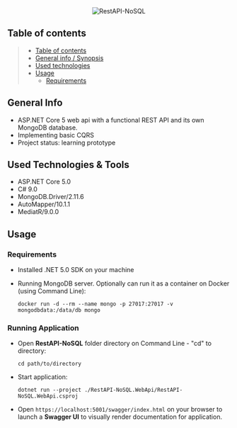 <div align="center">
  <img src="https://user-images.githubusercontent.com/70706753/109709512-46a57180-7ba5-11eb-944e-3c0e918e4405.png"  alt="RestAPI-NoSQL"/>
</div>

## Table of contents

> * [Table of contents](#table-of-contents)
> * [General info / Synopsis](#general-info)
> * [Used technologies](#used-technologies--tools)
> * [Usage](#Usage)
>   * [Requirements](#Requirements)

## General Info

* ASP.NET Core 5 web api with a functional REST API and its own MongoDB database.
* Implementing basic CQRS
* Project status: learning prototype

## Used Technologies & Tools
* ASP.NET Core 5.0
* C# 9.0
* MongoDB.Driver/2.11.6
* AutoMapper/10.1.1
* MediatR/9.0.0

## Usage

### Requirements
* Installed .NET 5.0 SDK on your machine


* Running MongoDB server. Optionally can run it as a container on Docker (using Command Line):

  `docker run -d --rm --name mongo -p 27017:27017 -v mongodbdata:/data/db mongo`

### Running Application
* Open **RestAPI-NoSQL** folder directory on Command Line - "cd" to directory:
  
  `cd path/to/directory`


* Start application:

  `dotnet run --project ./RestAPI-NoSQL.WebApi/RestAPI-NoSQL.WebApi.csproj`


* Open `https://localhost:5001/swagger/index.html` on your browser to launch a **Swagger UI** to visually render documentation for application.